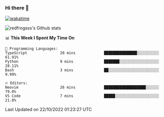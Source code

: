 ### Hi there 👋

[![wakatime](https://wakatime.com/badge/user/2cbd8003-b8b8-4565-92d7-ad9c23ff1846.svg)](https://wakatime.com/@2cbd8003-b8b8-4565-92d7-ad9c23ff1846)

<img src="https://github-readme-stats.vercel.app/api?username=redfrogsss&show_icons=true" alt="redfrogsss's Github stats"></img>

<!--START_SECTION:waka-->
📊 **This Week I Spent My Time On** 

```text
💬 Programming Languages: 
TypeScript               20 mins             ███████████████░░░░░░░░░░   61.91% 
Python                   9 mins              ███████░░░░░░░░░░░░░░░░░░   28.11% 
Bash                     3 mins              ██░░░░░░░░░░░░░░░░░░░░░░░   9.99%

🔥 Editors: 
Neovim                   26 mins             ███████████████████░░░░░░   79.0% 
VS Code                  7 mins              █████░░░░░░░░░░░░░░░░░░░░   21.0%

```


 Last Updated on 22/10/2022 01:23:27 UTC
<!--END_SECTION:waka-->
